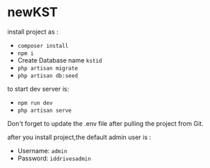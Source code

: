 # newKST
 
install project as :
- `composer install`
- `npm i`
- Create Database name `kstid`
- `php artisan migrate`
- `php artisan db:seed`

to start dev server is:
- `npm run dev`
- `php artisan serve`

Don't forget to update the .env file after pulling the project from Git.

after you install project,the default admin user is : 
- Username: `admin`
- Password: `iddrivesadmin`
